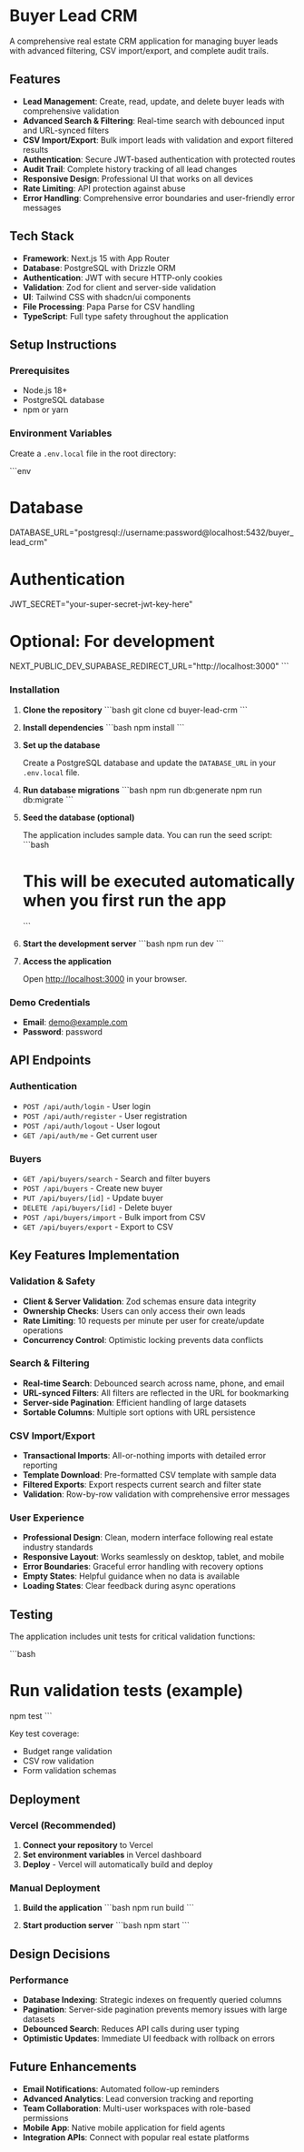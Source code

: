 # Buyer Lead CRM

A comprehensive real estate CRM application for managing buyer leads with advanced filtering, CSV import/export, and complete audit trails.

## Features

- **Lead Management**: Create, read, update, and delete buyer leads with comprehensive validation
- **Advanced Search & Filtering**: Real-time search with debounced input and URL-synced filters
- **CSV Import/Export**: Bulk import leads with validation and export filtered results
- **Authentication**: Secure JWT-based authentication with protected routes
- **Audit Trail**: Complete history tracking of all lead changes
- **Responsive Design**: Professional UI that works on all devices
- **Rate Limiting**: API protection against abuse
- **Error Handling**: Comprehensive error boundaries and user-friendly error messages

## Tech Stack

- **Framework**: Next.js 15 with App Router
- **Database**: PostgreSQL with Drizzle ORM
- **Authentication**: JWT with secure HTTP-only cookies
- **Validation**: Zod for client and server-side validation
- **UI**: Tailwind CSS with shadcn/ui components
- **File Processing**: Papa Parse for CSV handling
- **TypeScript**: Full type safety throughout the application

## Setup Instructions

### Prerequisites

- Node.js 18+ 
- PostgreSQL database
- npm or yarn

### Environment Variables

Create a `.env.local` file in the root directory:

\`\`\`env
# Database
DATABASE_URL="postgresql://username:password@localhost:5432/buyer_lead_crm"

# Authentication
JWT_SECRET="your-super-secret-jwt-key-here"

# Optional: For development
NEXT_PUBLIC_DEV_SUPABASE_REDIRECT_URL="http://localhost:3000"
\`\`\`

### Installation

1. **Clone the repository**
   \`\`\`bash
   git clone <repository-url>
   cd buyer-lead-crm
   \`\`\`

2. **Install dependencies**
   \`\`\`bash
   npm install
   \`\`\`

3. **Set up the database**
   
   Create a PostgreSQL database and update the `DATABASE_URL` in your `.env.local` file.

4. **Run database migrations**
   \`\`\`bash
   npm run db:generate
   npm run db:migrate
   \`\`\`

5. **Seed the database (optional)**
   
   The application includes sample data. You can run the seed script:
   \`\`\`bash
   # This will be executed automatically when you first run the app
   \`\`\`

6. **Start the development server**
   \`\`\`bash
   npm run dev
   \`\`\`

7. **Access the application**
   
   Open [http://localhost:3000](http://localhost:3000) in your browser.

### Demo Credentials

- **Email**: demo@example.com
- **Password**: password


## API Endpoints

### Authentication
- `POST /api/auth/login` - User login
- `POST /api/auth/register` - User registration
- `POST /api/auth/logout` - User logout
- `GET /api/auth/me` - Get current user

### Buyers
- `GET /api/buyers/search` - Search and filter buyers
- `POST /api/buyers` - Create new buyer
- `PUT /api/buyers/[id]` - Update buyer
- `DELETE /api/buyers/[id]` - Delete buyer
- `POST /api/buyers/import` - Bulk import from CSV
- `GET /api/buyers/export` - Export to CSV

## Key Features Implementation

### Validation & Safety
- **Client & Server Validation**: Zod schemas ensure data integrity
- **Ownership Checks**: Users can only access their own leads
- **Rate Limiting**: 10 requests per minute per user for create/update operations
- **Concurrency Control**: Optimistic locking prevents data conflicts

### Search & Filtering
- **Real-time Search**: Debounced search across name, phone, and email
- **URL-synced Filters**: All filters are reflected in the URL for bookmarking
- **Server-side Pagination**: Efficient handling of large datasets
- **Sortable Columns**: Multiple sort options with URL persistence

### CSV Import/Export
- **Transactional Imports**: All-or-nothing imports with detailed error reporting
- **Template Download**: Pre-formatted CSV template with sample data
- **Filtered Exports**: Export respects current search and filter state
- **Validation**: Row-by-row validation with comprehensive error messages

### User Experience
- **Professional Design**: Clean, modern interface following real estate industry standards
- **Responsive Layout**: Works seamlessly on desktop, tablet, and mobile
- **Error Boundaries**: Graceful error handling with recovery options
- **Empty States**: Helpful guidance when no data is available
- **Loading States**: Clear feedback during async operations

## Testing

The application includes unit tests for critical validation functions:

\`\`\`bash
# Run validation tests (example)
npm test
\`\`\`

Key test coverage:
- Budget range validation
- CSV row validation
- Form validation schemas

## Deployment

### Vercel (Recommended)

1. **Connect your repository** to Vercel
2. **Set environment variables** in Vercel dashboard
3. **Deploy** - Vercel will automatically build and deploy

### Manual Deployment

1. **Build the application**
   \`\`\`bash
   npm run build
   \`\`\`

2. **Start production server**
   \`\`\`bash
   npm start
   \`\`\`

## Design Decisions

### Performance
- **Database Indexing**: Strategic indexes on frequently queried columns
- **Pagination**: Server-side pagination prevents memory issues with large datasets
- **Debounced Search**: Reduces API calls during user typing
- **Optimistic Updates**: Immediate UI feedback with rollback on errors

## Future Enhancements

- **Email Notifications**: Automated follow-up reminders
- **Advanced Analytics**: Lead conversion tracking and reporting
- **Team Collaboration**: Multi-user workspaces with role-based permissions
- **Mobile App**: Native mobile application for field agents
- **Integration APIs**: Connect with popular real estate platforms




